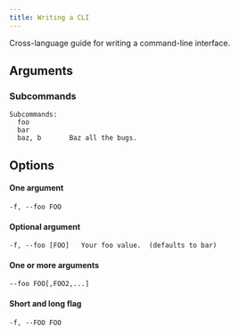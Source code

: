 ```yaml
---
title: Writing a CLI
---
```


Cross-language guide for writing a command-line interface.


## Arguments

### Subcommands

```
Subcommands:
  foo
  bar
  baz, b       Baz all the bugs.
```


## Options

#### One argument

```
-f, --foo FOO
```

#### Optional argument

```
-f, --foo [FOO]   Your foo value.  (defaults to bar)
```


#### One or more arguments

```
--foo FOO[,FOO2,...]
```

#### Short and long flag

```
-f, --FOO FOO
```
